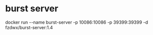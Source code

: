 # burst server

docker run --name burst-server -p 10086:10086 -p 39399:39399 -d fzdwx/burst-server:1.4